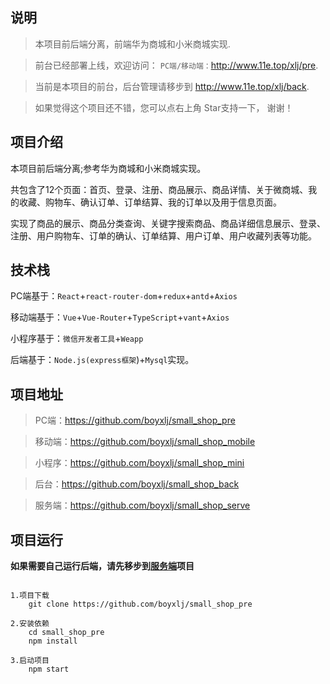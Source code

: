 ## 说明
> 本项目前后端分离，前端华为商城和小米商城实现.

> 前台已经部署上线，欢迎访问：
> `PC端/移动端：`http://www.11e.top/xlj/pre.

> 当前是本项目的前台，后台管理请移步到 <a href='http://www.11e.top/xlj/back' target="_blank">http://www.11e.top/xlj/back</a>.

> 如果觉得这个项目还不错，您可以点右上角 Star支持一下， 谢谢！


## 项目介绍
本项目前后端分离;参考华为商城和小米商城实现。


共包含了12个页面：首页、登录、注册、商品展示、商品详情、关于微商城、我的收藏、购物车、确认订单、订单结算、我的订单以及用于信息页面。

实现了商品的展示、商品分类查询、关键字搜索商品、商品详细信息展示、登录、注册、用户购物车、订单的确认、订单结算、用户订单、用户收藏列表等功能。

## 技术栈
PC端基于：`React`+`react-router-dom`+`redux`+`antd`+`Axios`

移动端基于：`Vue`+`Vue-Router`+`TypeScript`+`vant`+`Axios`

小程序基于：`微信开发者工具`+`Weapp`

后端基于：`Node.js(express框架`)+`Mysql`实现。

## 项目地址
> PC端：<a href='https://github.com/boyxlj/small_shop_pre' target="_blank">https://github.com/boyxlj/small_shop_pre</a>

> 移动端：<a href='https://github.com/boyxlj/small_shop_mobile' target="_blank">https://github.com/boyxlj/small_shop_mobile</a>

> 小程序：<a href='https://github.com/codeXlj/small_shop_mini' target="_blank">https://github.com/boyxlj/small_shop_mini</a>

> 后台：<a href='https://github.com/boyxlj/small_shop_back' target="_blank">https://github.com/boyxlj/small_shop_back</a>

> 服务端：<a href='https://github.com/codeXlj/small-shop-serve' target="_blank">https://github.com/boyxlj/small_shop_serve</a>

## 项目运行

**如果需要自己运行后端，请先移步到<a href='https://github.com/codeXlj/small-shop-serve' target="_blank">服务端</a>项目**

```

1.项目下载
	git clone https://github.com/boyxlj/small_shop_pre

2.安装依赖
	cd small_shop_pre
	npm install
	
3.启动项目
	npm start
	
```
